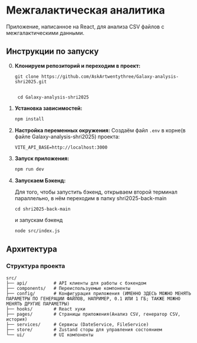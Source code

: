 # Межгалактическая аналитика

Приложение, написанное на React, для анализа CSV файлов с межгалактическими данными.

## Инструкции по запуску

0. **Клонируем репозиторий и переходим в проект:**

   ```
   git clone https://github.com/AskArtwentythree/Galaxy-analysis-shri2025.git
   ```

   ```

    cd Galaxy-analysis-shri2025

   ```

1. **Установка зависимостей:**

   ```bash
   npm install
   ```

2. **Настройка переменных окружения:**
   Создаём файл `.env` в корне(в файле Galaxy-analysis-shri2025) проекта:

   ```
   VITE_API_BASE=http://localhost:3000
   ```

3. **Запуск приложения:**

   ```bash
   npm run dev
   ```

4. **Запускаем Бэкенд:**

   Для того, чтобы запустить бэкенд, открываем второй терминал параллельно, в нём переходим в папку shri2025-back-main

   ```
   cd shri2025-back-main
   ```

   и запускам бэкенд

   ```bash
   node src/index.js
   ```

## Архитектура

### Структура проекта

```
src/
├── api/          # API клиенты для работы с бэкендом
├── components/   # Переиспользуемые компоненты
├── config/       # Конфигурация приложения (ИМЕННО ЗДЕСЬ МОЖНО МЕНЯТЬ ПАРАМЕТРЫ ПО ГЕНЕРАЦИИ ФАЙЛОВ, НАПРИМЕР, 0.1 ИЛИ 1 ГБ; ТАКЖЕ МОЖНО МЕНЯТЬ ДРУГИЕ ПАРАМЕТРЫ)
├── hooks/        # React хуки
├── pages/        # Страницы приложения(Анализ CSV, генератор CSV, история)
├── services/     # Сервисы (DateService, FileService)
├── store/        # Zustand сторы для управления состоянием
└── ui/           # UI компоненты
```
